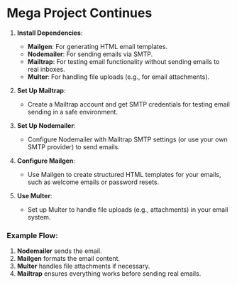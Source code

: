 # Mega Project Continues

1. **Install Dependencies**:
   - **Mailgen**: For generating HTML email templates.
   - **Nodemailer**: For sending emails via SMTP.
   - **Mailtrap**: For testing email functionality without sending emails to real inboxes.
   - **Multer**: For handling file uploads (e.g., for email attachments).

2. **Set Up Mailtrap**:
   - Create a Mailtrap account and get SMTP credentials for testing email sending in a safe environment.

3. **Set Up Nodemailer**:
   - Configure Nodemailer with Mailtrap SMTP settings (or use your own SMTP provider) to send emails.

4. **Configure Mailgen**:
   - Use Mailgen to create structured HTML templates for your emails, such as welcome emails or password resets.

5. **Use Multer**:
   - Set up Multer to handle file uploads (e.g., attachments) in your email system.

### Example Flow:
1. **Nodemailer** sends the email.
2. **Mailgen** formats the email content.
3. **Multer** handles file attachments if necessary.
4. **Mailtrap** ensures everything works before sending real emails.

